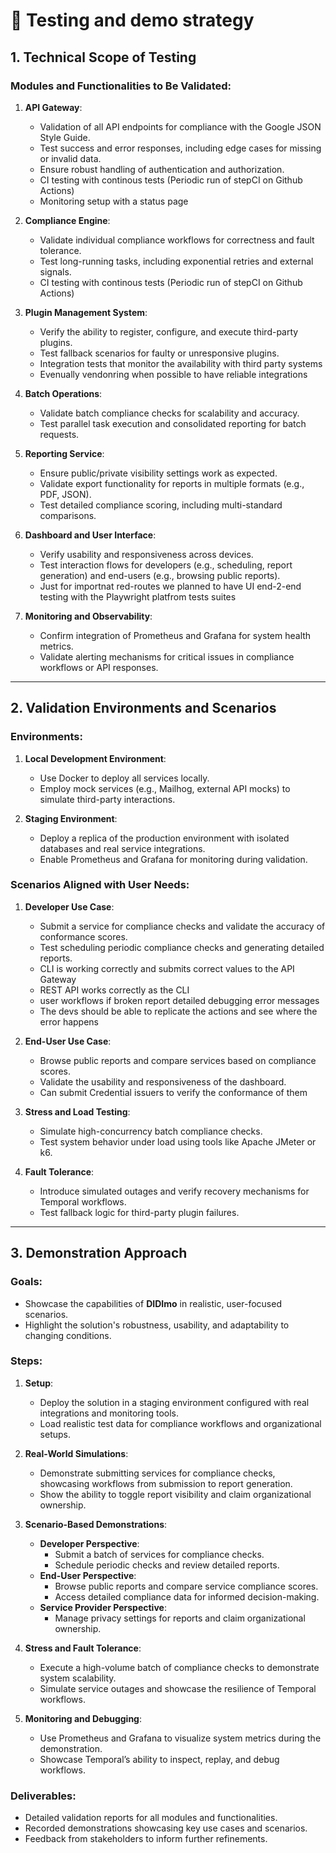 # 🧪 Testing and demo strategy

## 1. Technical Scope of Testing
### Modules and Functionalities to Be Validated:
1. **API Gateway**:
   - Validation of all API endpoints for compliance with the Google JSON Style Guide.
   - Test success and error responses, including edge cases for missing or invalid data.
   - Ensure robust handling of authentication and authorization.
   - CI testing with continous tests (Periodic run of stepCI on Github Actions)
   - Monitoring setup with a status page

2. **Compliance Engine**:
   - Validate individual compliance workflows for correctness and fault tolerance.
   - Test long-running tasks, including exponential retries and external signals.
   - CI testing with continous tests (Periodic run of stepCI on Github Actions)

3. **Plugin Management System**:
   - Verify the ability to register, configure, and execute third-party plugins.
   - Test fallback scenarios for faulty or unresponsive plugins.
   - Integration tests that monitor the availability with third party systems
   - Evenually vendonring when possible to have reliable integrations

4. **Batch Operations**:
   - Validate batch compliance checks for scalability and accuracy.
   - Test parallel task execution and consolidated reporting for batch requests.

5. **Reporting Service**:
   - Ensure public/private visibility settings work as expected.
   - Validate export functionality for reports in multiple formats (e.g., PDF, JSON).
   - Test detailed compliance scoring, including multi-standard comparisons.

6. **Dashboard and User Interface**:
   - Verify usability and responsiveness across devices.
   - Test interaction flows for developers (e.g., scheduling, report generation) and end-users (e.g., browsing public reports).
   - Just for importnat red-routes we planned to have UI end-2-end testing with the Playwright platfrom tests suites

8. **Monitoring and Observability**:
   - Confirm integration of Prometheus and Grafana for system health metrics.
   - Validate alerting mechanisms for critical issues in compliance workflows or API responses.

---

## 2. Validation Environments and Scenarios
### Environments:
1. **Local Development Environment**:
   - Use Docker to deploy all services locally.
   - Employ mock services (e.g., Mailhog, external API mocks) to simulate third-party interactions.

2. **Staging Environment**:
   - Deploy a replica of the production environment with isolated databases and real service integrations.
   - Enable Prometheus and Grafana for monitoring during validation.

### Scenarios Aligned with User Needs:
1. **Developer Use Case**:
   - Submit a service for compliance checks and validate the accuracy of conformance scores.
   - Test scheduling periodic compliance checks and generating detailed reports.
   - CLI is working correctly and submits correct values to the API Gateway
   - REST API works correctly as the CLI
   - user workflows if broken report detailed debugging error messages
   - The devs should be able to replicate the actions and see where the error happens

3. **End-User Use Case**:
   - Browse public reports and compare services based on compliance scores.
   - Validate the usability and responsiveness of the dashboard.
   - Can submit Credential issuers to verify the conformance of them

4. **Stress and Load Testing**:
   - Simulate high-concurrency batch compliance checks.
   - Test system behavior under load using tools like Apache JMeter or k6.

5. **Fault Tolerance**:
   - Introduce simulated outages and verify recovery mechanisms for Temporal workflows.
   - Test fallback logic for third-party plugin failures.

---

## 3. Demonstration Approach
### Goals:
- Showcase the capabilities of **DIDImo** in realistic, user-focused scenarios.
- Highlight the solution's robustness, usability, and adaptability to changing conditions.

### Steps:
1. **Setup**:
   - Deploy the solution in a staging environment configured with real integrations and monitoring tools.
   - Load realistic test data for compliance workflows and organizational setups.

2. **Real-World Simulations**:
   - Demonstrate submitting services for compliance checks, showcasing workflows from submission to report generation.
   - Show the ability to toggle report visibility and claim organizational ownership.

3. **Scenario-Based Demonstrations**:
   - **Developer Perspective**:
     - Submit a batch of services for compliance checks.
     - Schedule periodic checks and review detailed reports.
   - **End-User Perspective**:
     - Browse public reports and compare service compliance scores.
     - Access detailed compliance data for informed decision-making.
   - **Service Provider Perspective**:
     - Manage privacy settings for reports and claim organizational ownership.

4. **Stress and Fault Tolerance**:
   - Execute a high-volume batch of compliance checks to demonstrate system scalability.
   - Simulate service outages and showcase the resilience of Temporal workflows.

5. **Monitoring and Debugging**:
   - Use Prometheus and Grafana to visualize system metrics during the demonstration.
   - Showcase Temporal’s ability to inspect, replay, and debug workflows.

### Deliverables:
- Detailed validation reports for all modules and functionalities.
- Recorded demonstrations showcasing key use cases and scenarios.
- Feedback from stakeholders to inform further refinements.



